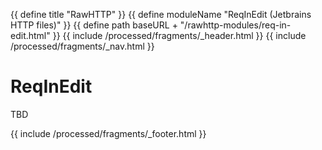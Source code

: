 {{ define title "RawHTTP" }}
{{ define moduleName "ReqInEdit (Jetbrains HTTP files)" }}
{{ define path baseURL + "/rawhttp-modules/req-in-edit.html" }}
{{ include /processed/fragments/_header.html }}
{{ include /processed/fragments/_nav.html }}

# ReqInEdit

TBD

{{ include /processed/fragments/_footer.html }}
